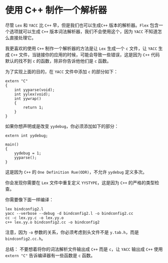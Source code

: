 # 使用 C++ 制作一个解析器

尽管 `Lex` 和 `YACC` 比 `C++` 早，但是我们也可以生成`C++` 版本的解析器。`Flex` 包含一个选项就可以生成 `C++` 版本词法解析器，我们不会使用这个，因为 `YACC` 不知道怎么直接处理它。

我更喜欢的使用 `C++` 制作一个解析器的方法是让 `Lex` 生成一个 `c` 文件，让 `YACC` 生成 `C++` 文件，当链接你的应用的时候，可能会导致一些错误，这是因为 `C++` 代码默认的找不到 `c` 的函数，除非你告诉他他们是 `c` 函数。

为了实现上面的目的，在 `YACC` 文件中添加 `c` 的部分如下：

```
extern "C"
{
	int yyparse(void);
	int yylex(void);
	int yywrap()
	{
		return 1;
	}
}
```

如果你想声明或是改变 `yydebug`，你必须添加如下的部分：

```
extern int yydebug;

main()
{
	yydebug = 1;
	yyparse();
}
```

这是因为 `C++` 的 `One Definition Rue(ODR)`，不允许 `yydebug` 定义多次。

你会发现你需要在 `Lex` 文件中重复定义 `YYSTYPE`，这是因为 `C++` 的严格的类型检查。

你需要像下面一样编译：

```
lex bindconfig2.l
yacc --verbose --debug -d bindconfig2.l -o bindconfig2.cc
cc -c lex.yy.c -o lex.yy.o
c++ lex.yy.o bindconfig2.cc -o bindconfig2
```

注意，因为 `-o` 参数的关系，你必须考虑到头文件不是 `y.tab.h`，而是 `bindconfig2.cc.h`。

总结： 不要想着将你的词法解析文件输出成 `C++` 而是 `c`，让 `YACC` 输出成 `C++` 使用 `extern "C"` 告诉编译器有一些函数是 `c` 函数。 
